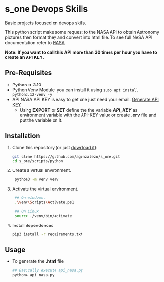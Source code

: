 # s_one Devops Skills
Basic projects focused on devops skills.

This python script make some request to the NASA API to obtain Astronomy pictures then format they and convert into html file.
To see full NASA API documentation refer to [NASA](https://api.nasa.gov/#browseAPI)

**Note: If you want to call this API more than 30 times per hour you have to create an API KEY.**

## Pre-Requisites
- Python => 3.10
- Python Venv Module, you can install it using `sudo apt install python3.12-venv -y`
- API NASA API KEY is easy to get one just need your email. [Generate API KEY](https://api.nasa.gov/#signUp)
   - Using **EXPORT** or **SET** define the the variable ***API_KEY*** as environment variable with the API-KEY value or create **.env** file and put the variable on it. 

## Installation
1. Clone this repository (or just [download it](https://github.com/agonzalezo/s_one/archive/refs/heads/main.zip)):
   ```bash
   git clone https://github.com/agonzalezo/s_one.git
   cd s_one/scripts/python
   ```
1. Create a virtual environment.  
   ```bash
    python3 -m venv venv
   ```
1. Activate the virtual environment.  
   ```bash
    ## On windows.
    .\venv\Scripts\Activate.ps1

    ## On Linux
    source ./venv/bin/activate
    ```
1. Install dependences
    ```bash
    pip3 install -r requirements.txt
    ```
## Usage
- To generate the **.html** file
    ```bash
    ## Basically execute api_nasa.py
    python4 api_nasa.py
    ```

